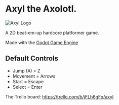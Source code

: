 # Axyl the Axolotl.
![Axyl Logo](https://cdn.discordapp.com/attachments/850008526373650522/1006869861202395206/readmeLogo.png)

A 2D beat-em-up hardcore platformer game. 

Made with the [Godot Game Engine](https://github.com/godotengine/godot)

## Default Controls

-   Jump (A) = Z
-   Movement = Arrows
-   Start = Escape
-   Select = Enter

The Trello board: https://trello.com/b/jFLh6gFq/axyl
